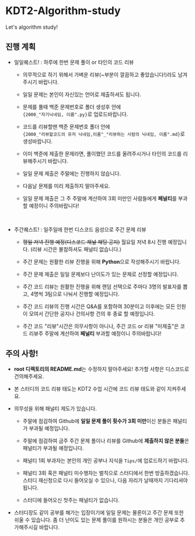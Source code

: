 # KDT2-Algorithm-study
Let's algorithm study!


## 진행 계획

-   일일퀘스트! : 하루에 한번 문제 풀이 or 타인의 코드 리뷰

    +   의무적으로 하기 위해서 가벼운 리뷰(~부분이 깔끔하고 좋았습니다!)라도 남겨주시기 바랍니다.

    +   일일 문제는 본인이 자신있는 언어로 제출하셔도 됩니다.

    +   문제를 풀때 백준 문제번호로 폴더 생성후 안에 
    <br>`{2000_"자기닉네임, 이름".py}`로 업로드바랍니다.

    +   코드를 리뷰할땐 백준 문제번호 폴더 안에 
    <br>`{2000_"리뷰할코드의 유저 닉네임,이름"_"리뷰하는 사람의 닉네임, 이름".md}`로  생성바랍니다.

    +   이미 백준에 제출한 문제라면, 풀이했던 코드를 올려주시거나 타인의 코드를 리뷰해주시기 바랍니다.

    +   일일 문제 제출은 주말에는 진행하지 않습니다.

    +   다음날 문제를 미리 제출하지 말아주세요.

    +   일일 문제 제출은 그 주 주말에 계산하여 3회 미만인 사람들에게 **페널티**를 부과할 예정이니 주의바랍니다!

<br>

-   주간퀘스트! : 일주일에 한번 디스코드 음성으로 주간 문제 리뷰

    +   ~~평일 저녁 진행 예정(디스코드 채널 채팅 공지)~~ 월요일 저녁 8시 진행 예정입니다. (리뷰 시간은 불참하셔도 패널티 없습니다.)

    +   주간 문제는 원활한 리뷰 진행을 위해 **Python**으로 작성해주시기 바랍니다.
    
    +   주간 문제 제출은 일일 문제보다 난이도가 있는 문제로 선정할 예정입니다.
    
    +   주간 코드 리뷰는 원활한 진행을 위해 랜덤 선택으로 주마다 3명의 발표자를 뽑고, 4명씩 3팀으로 나눠서 진행할 예정입니다.
    
    +   주간 코드 리뷰의 진행 시간은 Q&A를 포함하여 30분이고 이후에는 모든 인원이 모여서 간단한 공지나 건의사항 건의 후 종료 할 예정입니다.
    
    +   주간 코드 "리뷰"시간은 의무사항이 아니나, 주간 코드 or 리뷰 "미제출"은 코드 리뷰주 주말에 계산하여 **페널티** 부과할 예정이니 주의바랍니다!



## 주의 사항!

-   **root 디렉토리의 README.md**는 수정하지 말아주세요! 추가할 사항은 디스코드로 건의해주세요.

-   본 스터디의 코드 리뷰 태도는 KDT2 수업 시간에 코드 리뷰 태도와 같이 지켜주세요.

-   의무성을 위해 패널티 제도가 있습니다. 

    +   주말에 점검하여 Github에 **일일 문제 풀이 횟수가 3회 미만**이신 분들은 패널티가 부과될 예정입니다.

    +   주말에 점검하여 금주 주간 문제 풀이나 리뷰를 Github에 **제출하지 않은 분들**은 패널티가 부과될 예정입니다.

    +   패널티 1회 부과자는 본인의 개인 공부나 지식을 `Tips/`에 업로드하기 바랍니다.

    +   패널티 3회 혹은 패널티 미수행자는 벌칙으로 스터디에서 한번 방출하겠습니다.
        <br>스터디 재신청으로 다시 들어오실 수 있으나, 다음 자리가 날때까지 기다리셔야 됩니다.

    +   스터디에 들어오신 첫주는 패널티가 없습니다.


-   스터디장도 같이 공부를 해가는 입장이기에 일일 문제는 물론이고 주간 문제 또한 쉬울 수 있습니다. 좀 더 난이도 있는 문제 풀이를 원하시는 분들은 개인 공부로 추가해주시길 바랍니다.